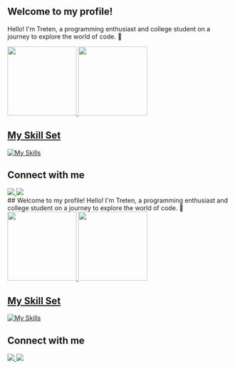 ##  Welcome to my profile!
Hello! I'm Treten, a programming enthusiast and college student on a journey to explore the world of code. 🚀

 <div>
   <a href="https://github.com/Trt-arch">
   <img height="155em" src="https://github-readme-stats.vercel.app/api?username=Trt-arch&show_icons=true&theme=github_dark&include_all_commits=true&count_private=true"/>
   <img height="155em" src="https://github-readme-stats.vercel.app/api/top-langs/?username=Treten312&layout=compact&langs_count=6&theme=github_dark"/>
</div>
    
## My Skill Set
[![My Skills](https://skillicons.dev/icons?i=py,html,css,js)](https://skillicons.dev)

## Connect with me
<div>
<a href="https://www.linkedin.com/in/andre-treten/" target="_blank"><img src="https://img.shields.io/badge/-LinkedIn-%230077B5?style=for-the-badge&logo=linkedin&logoColor=white"target="_blank"</a>
 <a href = "treten312@gmail.com"><img src="https://img.shields.io/badge/-Gmail-%23333?style=for-the-badge&logo=gmail&logoColor=white" target="_blank"></a>
 
</div>##  Welcome to my profile!
Hello! I'm Treten, a programming enthusiast and college student on a journey to explore the world of code. 🚀

 <div>
   <a href="https://github.com/Treten312">
   <img height="155em" src="https://github-readme-stats.vercel.app/api?username=Treten312&show_icons=true&theme=github_dark&include_all_commits=true&count_private=true"/>
   <img height="155em" src="https://github-readme-stats.vercel.app/api/top-langs/?username=Treten312&layout=compact&langs_count=6&theme=github_dark"/>
</div>
    
## My Skill Set
[![My Skills](https://skillicons.dev/icons?i=py,html,css,js)](https://skillicons.dev)

## Connect with me
<div>
<a href="https://www.linkedin.com/in/andre-treten/" target="_blank"><img src="https://img.shields.io/badge/-LinkedIn-%230077B5?style=for-the-badge&logo=linkedin&logoColor=white"target="_blank"</a>
 <a href = "treten312@gmail.com"><img src="https://img.shields.io/badge/-Gmail-%23333?style=for-the-badge&logo=gmail&logoColor=white" target="_blank"></a>
 
</div>
